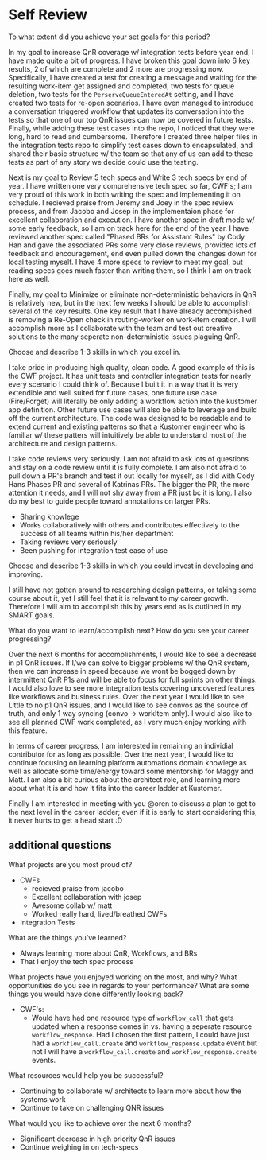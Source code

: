 # Self Review

To what extent did you achieve your set goals for this period?

In my goal to increase QnR coverage w/ integration tests before year end, I have made quite a bit of progress. I have broken this goal down into 6 key results, 2 of which are complete and 2 more are progressing now.
Specifically, I have created a test for creating a message and waiting for the resulting work-item get assigned and completed, two tests for queue deletion, two tests for the `PerserveQueueEnteredAt` setting, and I have created two tests for re-open scenarios. I have even managed to introduce a conversation triggered workflow that updates its conversation into the tests so that one of our top QnR issues can now be covered in future tests.
Finally, while adding these test cases into the repo, I noticed that they were long, hard to read and cumbersome. Therefore I created three helper files in the integration tests repo to simplify test cases down to encapsulated, and shared their basic structure w/ the team so that any of us can add to these tests as part of any story we decide could use the testing.

Next is my goal to Review 5 tech specs and Write 3 tech specs by end of year. I have written one very comprehensive tech spec so far, CWF's; I am very proud of this work in both writing the spec and implementing it on schedule. I recieved praise from  Jeremy and Joey in the spec review process, and from Jacobo and Josep in the implementaion phase for excellent collaboration and execution. I have another spec in draft mode w/ some early feedback, so I am on track here for the end of the year.
I have reviewed another spec called "Phased BRs for Assistant Rules" by Cody Han and gave the associated PRs some very close reviews, provided lots of feedback and encouragement, end even pulled down the changes down for local testing myself. I have 4 more specs to review to meet my goal, but reading specs goes much faster than writing them, so I think I am on track here as well.

Finally, my goal to Minimize or eliminate non-deterministic behaviors in QnR is relatively new, but in the next few weeks I should be able to accomplish several of the key results. One key result that I have already accomplished is removing a Re-Open check in routing-worker on work-item creation. I will accomplish more as I collaborate with the team and test out creative solutions to the many seperate non-deterministic issues plaguing QnR.

Choose and describe 1-3 skills in which you excel in.

I take pride in producing high quality, clean code. A good example of this is the CWF project. It has unit tests and controller integration tests for nearly every scenario I could think of. Because I built it in a way that it is very extendible and well suited for future cases, one future use case (Fire/Forget) will literally be only adding a workflow action into the kustomer app definition. Other future use cases will also be able to leverage and build off the current architecture. The code was designed to be readable and to extend current and existing patterns so that a Kustomer engineer who is familiar w/ these patters will intuitively be able to understand most of the architecture and design patterns.

I take code reviews very seriously. I am not afraid to ask lots of questions and stay on a code review until it is fully complete. I am also not afraid to pull down a PR's branch and test it out locally for myself, as I did with Cody Hans Phases PR and several of Katrinas PRs. The bigger the PR, the more attention it needs, and I will not shy away from a PR just bc it is long. I also do my best to guide people toward annotations on larger PRs.

* Sharing knowlege
* Works collaboratively with others and contributes effectively to the success of all teams within his/her department
* Taking reviews very seriously
* Been pushing for integration test ease of use

Choose and describe 1-3 skills in which you could invest in developing and improving.

I still have not gotten around to researching design patterns, or taking some course about it, yet I still feel that it is relevant to my career growth. Therefore I will aim to accomplish this by years end as is outlined in my SMART goals.

What do you want to learn/accomplish next? How do you see your career progressing?

Over the next 6 months for accomplishments, I would like to see a decrease in p1 QnR issues. If I/we can solve to bigger problems w/ the QnR system, then we can increase in speed because we wont be bogged down by intermittent QnR P1s and will be able to focus for full sprints on other things. I would also love to see more integration tests covering uncovered features like workflows and business rules.
Over the next year I would like to see Little to no p1 QnR issues, and I would like to see convos as the source of truth, and only 1 way syncing (convo -> workItem only). I would also like to see all planned CWF work completed, as I very much enjoy working with this feature.

In terms of career progress, I am interested in remaining an individial contributor for as long as possible. Over the next year, I would like to continue focusing on learning platform automations domain knowlege as well as allocate some time/energy toward some mentorship for Maggy and Matt. I am also a bit curious about the architect role, and learning more about what it is and how it fits into the career ladder at Kustomer.

Finally I am interested in meeting with you @oren to discuss a plan to get to the next level in the career ladder; even if it is early to start considering this, it never hurts to get a head start :D

## additional questions

What projects are you most proud of?

* CWFs
  * recieved praise from jacobo
  * Excellent collaboration with josep
  * Awesome collab w/ matt
  * Worked really hard, lived/breathed CWFs
* Integration Tests

What are the things you’ve learned?

* Always learning more about QnR, Workflows, and BRs
* That I enjoy the tech spec process

What projects have you enjoyed working on the most, and why?
What opportunities do you see in regards to your performance?
What are some things you would have done differently looking back?

* CWF's:
  * Would have had one resource type of `workflow_call` that gets updated when a response comes in
  vs. having a seperate resource `workflow_response`. Had I chosen the first pattern,
  I could have just had a `workflow_call.create` and `workflow_response.update` event but not I will have
  a `workflow_call.create` and `workflow_response.create` events.

What resources would help you be successful?

* Continuing to collaborate w/ architects to learn more about how the systems work
* Continue to take on challenging QNR issues

What would you like to achieve over the next 6 months?

* Significant decrease in high priority QnR issues
* Continue weighing in on tech-specs
